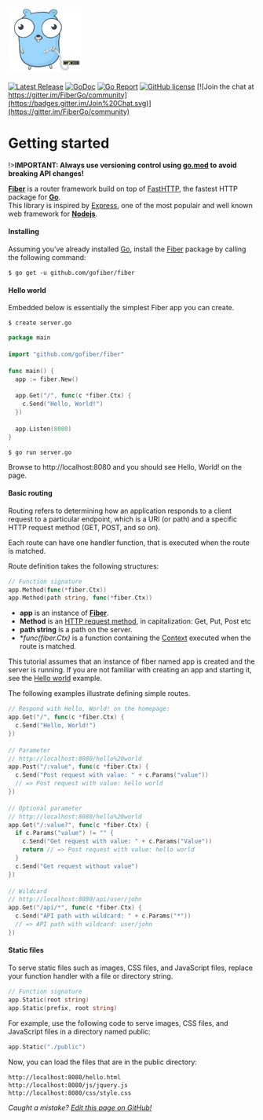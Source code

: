 <img src="static/logo.jpg" width="150" alt="accessibility text"><br><br>
[![Latest Release](https://img.shields.io/github/release/gofiber/fiber.svg)](https://github.com/gofiber/fiber/releases/latest)
[![GoDoc](https://godoc.org/github.com/gofiber/fiber?status.svg)](http://godoc.org/github.com/gofiber/fiber)
[![Go Report](https://goreportcard.com/badge/github.com/gofiber/fiber)](https://goreportcard.com/report/github.com/gofiber/fiber)
[![GitHub license](https://img.shields.io/github/license/gofiber/fiber.svg)](https://github.com/gofiber/fiber/blob/master/LICENSE)
[![Join the chat at https://gitter.im/FiberGo/community](https://badges.gitter.im/Join%20Chat.svg)](https://gitter.im/FiberGo/community)
<br>
# Getting started
!>**IMPORTANT: Always use versioning control using [go.mod](https://blog.golang.org/using-go-modules) to avoid breaking API changes!**  

**[Fiber](https://github.com/gofiber/fiber)** is a router framework build on top of [FastHTTP](https://github.com/valyala/fasthttp), the fastest HTTP package for **[Go](https://golang.org/doc/)**.<br>
This library is inspired by [Express](https://expressjs.com/en/4x/api.html), one of the most populair and well known web framework for **[Nodejs](https://nodejs.org/en/about/)**.

#### Installing
Assuming you’ve already installed [Go](https://golang.org/doc/), install the [Fiber](https://github.com/gofiber/fiber) package by calling the following command:
```shell
$ go get -u github.com/gofiber/fiber
```

#### Hello world
Embedded below is essentially the simplest Fiber app you can create.
```shell
$ create server.go
```
```go
package main

import "github.com/gofiber/fiber"

func main() {
  app := fiber.New()

  app.Get("/", func(c *fiber.Ctx) {
    c.Send("Hello, World!")
  })

  app.Listen(8080)
}
```
```shell
$ go run server.go
```
Browse to http://localhost:8080 and you should see Hello, World! on the page.

#### Basic routing
Routing refers to determining how an application responds to a client request to a particular endpoint, which is a URI (or path) and a specific HTTP request method (GET, POST, and so on).

Each route can have one handler function, that is executed when the route is matched.

Route definition takes the following structures:

```go
// Function signature
app.Method(func(*fiber.Ctx))
app.Method(path string, func(*fiber.Ctx))
```

* **app** is an instance of **[Fiber](#hello-world)**.
* **Method** is an [HTTP request method](application?id=methods), in capitalization: Get, Put, Post etc
* **path string** is a path on the server.
* **func(*fiber.Ctx)** is a function containing the [Context](/context) executed when the route is matched.

This tutorial assumes that an instance of fiber named app is created and the server is running. If you are not familiar with creating an app and starting it, see the [Hello world](#hello-world) example.

The following examples illustrate defining simple routes.  
```go
// Respond with Hello, World! on the homepage:
app.Get("/", func(c *fiber.Ctx) {
  c.Send("Hello, World!")
})

// Parameter
// http://localhost:8080/hello%20world
app.Post("/:value", func(c *fiber.Ctx) {
  c.Send("Post request with value: " + c.Params("value"))
  // => Post request with value: hello world
})

// Optional parameter
// http://localhost:8080/hello%20world
app.Get("/:value?", func(c *fiber.Ctx) {
  if c.Params("value") != "" {
    c.Send("Get request with value: " + c.Params("Value"))
    return // => Post request with value: hello world
  }
  c.Send("Get request without value")
})

// Wildcard
// http://localhost:8080/api/user/john
app.Get("/api/*", func(c *fiber.Ctx) {
  c.Send("API path with wildcard: " + c.Params("*"))
  // => API path with wildcard: user/john
})
```

#### Static files
To serve static files such as images, CSS files, and JavaScript files, replace your function handler with a file or directory string.
```go
// Function signature
app.Static(root string)
app.Static(prefix, root string)
```
For example, use the following code to serve images, CSS files, and JavaScript files in a directory named public:

```go
app.Static("./public")
```
Now, you can load the files that are in the public directory:
```shell
http://localhost:8080/hello.html
http://localhost:8080/js/jquery.js
http://localhost:8080/css/style.css
```

*Caught a mistake? [Edit this page on GitHub!](https://github.com/gofiber/fiber/blob/master/docs/getting_started.md)*
